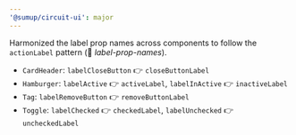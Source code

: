 ```yaml
---
'@sumup/circuit-ui': major
---
```


Harmonized the label prop names across components to follow the `actionLabel` pattern (🤖 _label-prop-names_).

- `CardHeader`: `labelCloseButton` 👉 `closeButtonLabel`
- `Hamburger`: `labelActive` 👉 `activeLabel`, `labelInActive` 👉 `inactiveLabel`
- `Tag`: `labelRemoveButton` 👉 `removeButtonLabel`
- `Toggle`: `labelChecked` 👉 `checkedLabel`, `labelUnchecked` 👉 `uncheckedLabel`
